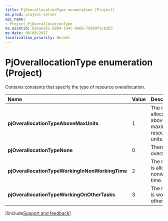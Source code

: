 ```yaml
---
title: PjOverallocationType enumeration (Project)
ms.prod: project-server
api_name:
- Project.PjOverallocationType
ms.assetid: b2eaea51-6884-194c-9a68-75669fcc8283
ms.date: 06/08/2017
localization_priority: Normal
---
```



# PjOverallocationType enumeration (Project)

Contains constants that specify the type of resource overallocation.



|Name|Value|Description|
|:-----|:-----|:-----|
|**pjOverallocationTypeAboveMaxUnits**|1|The resource allocation is above the maximum resource units.|
|**pjOverallocationTypeNone**|0|There is no overallocation.|
|**pjOverallocationTypeWorkingInNonWorkingTime**|2|The resource is allocated in nonworking time.|
|**pjOverallocationTypeWorkingOnOtherTasks**|3|The resource is working on other tasks.|

[!include[Support and feedback](~/includes/feedback-boilerplate.md)]